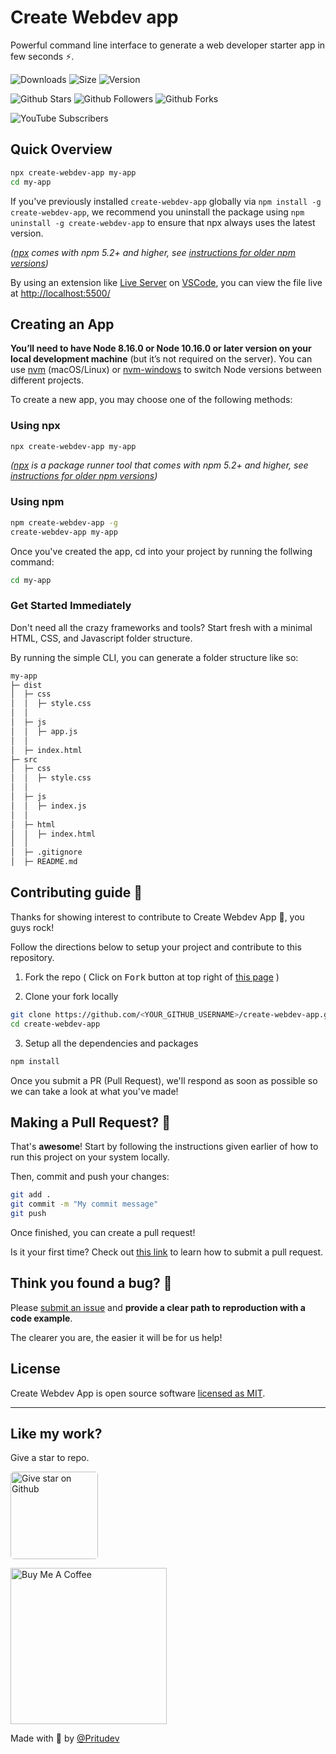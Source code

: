 # Create Webdev app

Powerful command line interface to generate a web developer starter app in few seconds ⚡.

<p align="center">

![Downloads](https://img.shields.io/npm/dm/create-webdev-app.svg?style=flat)
![Size](https://packagephobia.now.sh/badge?p=create-webdev-app)
![Version](https://img.shields.io/npm/v/create-webdev-app.svg?style=flat)

![Github Stars](https://img.shields.io/github/stars/pritudev/create-webdev-app?style=social)
![Github Followers](https://img.shields.io/github/followers/pritudev?style=social)
![Github Forks](https://img.shields.io/github/forks/pritudev/create-webdev-app?style=social)

![YouTube Subscribers](https://img.shields.io/youtube/channel/subscribers/UCP7U_JVdBLP9Idb5PKm-Iww?label=YouTube%20Subscribers&style=social)

</p>

## Quick Overview

```sh
npx create-webdev-app my-app
cd my-app
```

If you've previously installed `create-webdev-app` globally via `npm install -g create-webdev-app`, we recommend you uninstall the package using `npm uninstall -g create-webdev-app` to ensure that npx always uses the latest version.

_([npx](https://medium.com/@maybekatz/introducing-npx-an-npm-package-runner-55f7d4bd282b) comes with npm 5.2+ and higher, see [instructions for older npm versions](https://gist.github.com/gaearon/4064d3c23a77c74a3614c498a8bb1c5f))_

By using an extension like [Live Server](https://marketplace.visualstudio.com/items?itemName=ritwickdey.LiveServer) on [VSCode](https://code.visualstudio.com/), you can view the file live at [http://localhost:5500/](http://localhost:5500/)

## Creating an App

**You’ll need to have Node 8.16.0 or Node 10.16.0 or later version on your local development machine** (but it’s not required on the server). You can use [nvm](https://github.com/creationix/nvm#installation) (macOS/Linux) or [nvm-windows](https://github.com/coreybutler/nvm-windows#node-version-manager-nvm-for-windows) to switch Node versions between different projects.

To create a new app, you may choose one of the following methods:

### Using npx

```bash
npx create-webdev-app my-app
```

_([npx](https://medium.com/@maybekatz/introducing-npx-an-npm-package-runner-55f7d4bd282b) is a package runner tool that comes with npm 5.2+ and higher, see [instructions for older npm versions](https://gist.github.com/gaearon/4064d3c23a77c74a3614c498a8bb1c5f))_

### Using npm

```bash
npm create-webdev-app -g
create-webdev-app my-app
```

Once you've created the app, cd into your project by running the follwing command:

```bash
cd my-app
```

### Get Started Immediately

Don't need all the crazy frameworks and tools? Start fresh with a minimal HTML, CSS, and Javascript folder structure.

By running the simple CLI, you can generate a folder structure like so:

```bash
my-app
├─ dist
│  ├─ css
│  │  ├─ style.css
│  │
│  ├─ js
│  │  ├─ app.js
│  │
│  ├─ index.html
├─ src
│  ├─ css
│  │  ├─ style.css
│  │
│  ├─ js
│  │  ├─ index.js
│  │
│  ├─ html
│  │  ├─ index.html
│  │
│  ├─ .gitignore
│  ├─ README.md
```

## Contributing guide 👊

Thanks for showing interest to contribute to Create Webdev App 💖, you guys rock!

Follow the directions below to setup your project and contribute to this repository.

1. Fork the repo ( Click on <kbd>Fork</kbd> button at top right of [this page](https://github.com/pritudev/create-webdev-app) )

2. Clone your fork locally

```bash
git clone https://github.com/<YOUR_GITHUB_USERNAME>/create-webdev-app.git
cd create-webdev-app
```

3. Setup all the dependencies and packages

```bash
npm install
```

Once you submit a PR (Pull Request), we'll respond as soon as possible so we can take a look at what you've made!

## Making a Pull Request? 🔁

That's **awesome**! Start by following the instructions given earlier of how to run this project on your system locally.

Then, commit and push your changes:

```bash
git add .
git commit -m "My commit message"
git push
```

Once finished, you can create a pull request!

Is it your first time? Check out [this link](https://docs.github.com/en/github/collaborating-with-pull-requests/proposing-changes-to-your-work-with-pull-requests/creating-a-pull-request-from-a-fork) to learn how to submit a pull request.

## Think you found a bug? 🐛

Please [submit an issue](https://github.com/pritudev/create-webdev-app/issues/new) and **provide a clear path to reproduction with a code example**.

The clearer you are, the easier it will be for us help!

## License

Create Webdev App is open source software [licensed as MIT](https://github.com/pritudev/create-webdev-app/blob/master/LICENSE).

---

## Like my work?

Give a star to repo.

<a href="https://github.com/pritudev/create-webdev-app">
<img style="border-radius: 5px;" src="https://user-images.githubusercontent.com/75468116/135848893-bf1d8fb6-3037-4cb9-a577-a02bae8867ea.png" width="140" alt="Give star on Github" />
</a>

<a href="https://ko-fi.com/pritu" target="_blank"><img style="" src="https://cdn.discordapp.com/attachments/867419109574049802/893774739653402624/5cbed8a4ae2b88347c06c923_BuyMeACoffee_blue.png" alt="Buy Me A Coffee" width="250" ></a>

Made with 💖 by [@Pritudev](https://github.com/pritudev)

